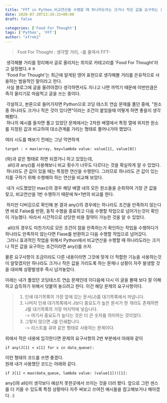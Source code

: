 ```yaml
---
title: "FFT in Python_비교연산을 수행할 때 하나라도라는 크거나 작은 값을 요구하는 조건이라면 any를 쓰자"
date: 2020-07-20T13:34:33+09:00
draft: false

categories: ['Food For Thought']
tags: ['Python', 'FFT']
author: "xfrnk2"
---
```

> Foot For Thought : 생각할 거리, -를 줄여서 FFT-
  
&nbsp;생각해볼 거리를 정리해서 글로 올리자는 취지로 카테고리를 'Food For Thought'라고 설정했다.ㅎㅎ  
&nbsp;'Food For Thought'는 최근에 알게된 영어 표현으로 생각해볼 거리를 은유적으로 사용하는 범용적인 말이라고 한다.  
&nbsp;사실 블로그에 글을 올려야겠다 생각하면서도 지나고 나면 까먹기 때문에 이번만큼은 즉각 올리기로 마음먹고 글을 쓰는 중이다.  
  
&nbsp;각설하고, 본론으로 들어가자면 Python으로 코딩 테스트 연습 문제를 풀던 중에, "원소 중 하나라도 크거나 작은 것이 있다면"이라는 조건이 붙었을때 어떻게 하면 좋을지 생각해봤다.    
&nbsp;하나의 예시를 들자면 풀고 있었던 문제에서는 2차원 배열에서 특정 열에 위치한 원소를 지정된 값과 비교하여 대소관계를 가리는 형태로 풀어나가야 했었다.  
  
여러 시도를 해보기 전에는 그냥 막연하게 
~~~
target : < max(array, key=lambda value: value[1], value[0])
~~~
(와)과 같은 형태로 하면 되겠거니 하고 있었는데,  
&nbsp; all()과 any()를 사용해보니 비교 횟수가 너무도 다르다는 것을 확실하게 알 수 있었다.   
&nbsp;하나라도 큰 값이 있을 때는 특정한 연산을 수행한다. 그러므로 하나라도 큰 값이 있는지를 구하기 위해 수행해야 하는 연산을 비교해 보았다.  
  
&nbsp;내가 시도했었던 max()의 경우 해당 배열 내의 모든 원소들을 순회하여 가장 큰 값을 찾고, 비교연산을 1번 수행하기 때문에 N+1번의 비교를 한다.   
  
&nbsp;하지만 디버깅으로 확인해 본 결과 any()의 경우에는 하나라도 조건을 만족하지 않는다면 바로 False를 반환, 동작 수행을 종료하고 다음 수행할 작업으로 넘어가는것이 확인이 가능했다. 따라서 시간적으로 상당한 비용 절약이 가능한 것을 알 수 있었다.  
  
&nbsp; all()의 경우도 마찬가지로 모든 조건이 참을 만족하는가 확인하는 작업을 수행하다가 하나라도 만족하지 않는다면 Flase를 반환하고 다음 수행할 작업으로 넘어갔다.    
&nbsp;그러니 효과적인 작업을 위해서 Python에서 비교연산을 수행할 때 하나라도라는 크거나 작은 값을 요구하는 조건이라면 any()를 쓰자.   
  
물론 요구사항이 조금이라도 다른 내용이라면 그것에 맞게 더 적합한 기능을 사용하는것이 알맞겠지만 하나라도 크거나 작은 값을 가리도록 하는 문제나 상황이 자주 발생할 것을 대비해 상황발생후 즉시 남겨놓았다.  
  
아래는 내가 풀었던 코딩테스트 연습 문제인데 이다음에 다시 이 글을 볼때 보다 잘 이해하고 습득하기 위해서 덧붙여 놓으려고 한다. 이건 해당 문제의 요구사항이다.
> 1. 인쇄 대기목록의 가장 앞에 있는 문서(J)를 대기목록에서 꺼냅니다.  
> 2. 나머지 인쇄 대기목록에서 J보다 중요도가 높은 문서가 한 개라도 존재하면 J를 대기목록의 가장 마지막에 넣습니다.  
-> 여기서 중요도가 높다는 것은 더 큰 숫자를 의미하는 것이었다.  
> 3. 그렇지 않으면 J를 인쇄합니다.   
-> 리스트를 큐와 같은 형태로 사용하는 문제이다.    
  
위에서 적은 내용에 입각한다면 문제의 요구사항의 2번 부분에서 아래와 같이  
~~~
if any(J[1] < x[1] for x in data_queue):
~~~
이런 형태의 코드를 쓰면 좋겠다.   
원래 내가 사용했던 코드는 아래와 같다.  
~~~
if J[1] < max(data_queue, lambda value: (value[1]))[1]:
~~~
any()와 all()이 생각보다 예상치 못한곳에서 쓰이는 것을 더러 봤다. 앞으로 그런 센스를 더 키울 수 있도록 특정 상황마다 자주 써보고 쓰여진 예시들을 참고해보거나 해야겠다. :)